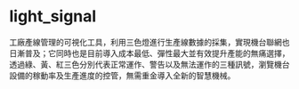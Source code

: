# light_signal
工廠產線管理的可視化工具，利用三色燈進行生產線數據的採集，實現機台聯網也日漸普及；它同時也是目前導入成本最低、彈性最大並有效提升產能的無痛選擇，透過綠、黃、紅三色分別代表正常運作、警告以及無法運作的三種訊號，瀏覽機台設備的稼動率及生產進度的控管，無需重金導入全新的智慧機械。
